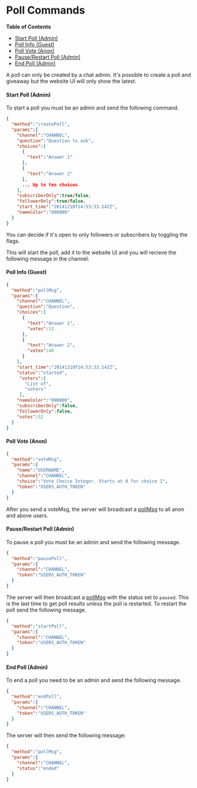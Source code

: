 # Poll Commands

**Table of Contents** 

- [Start Poll (Admin)](#start-poll-admin)
- [Poll Info (Guest)](#poll-info-guest)
- [Poll Vote (Anon)](#poll-vote-anon)
- [Pause/Restart Poll (Admin)](#pauserestart-poll-admin)
- [End Poll (Admin)](#end-poll-admin)

A poll can only be created by a chat admin. It's possible to create a poll and giveaway but the website UI will only show the latest.

#### Start Poll (Admin)

To start a poll you must be an admin and send the following command.

```json
{
  "method":"createPoll",
  "params":{
    "channel":"CHANNEL",
    "question":"Question to ask",
    "choices":[
      {
        "text":"Answer 1"
      },
      {
        "text":"Answer 2"
      },
      ... Up to ten choices
    ],
    "subscriberOnly":true/false,
    "followerOnly":true/false,
    "start_time":"2014­12­10T14:53:33.142Z",
    "nameColor":"000000"
  }
}
```
You can decide if it's open to only followers or subscribers by toggling the flags.

This will start the poll, add it to the website UI and you will recieve the following message in the channel:

#### Poll Info (Guest)

```json
{
  "method":"pollMsg",
  "params":{
    "channel":"CHANNEL",
    "question":"Question",
    "choices":[
      {
        "text":"Answer 1",
        "votes":12
      },
      {
        "text":"Answer 2",
        "votes":40
      }
    ],
    "start_time":"2014­12­10T14:53:33.142Z",
    "status":"started",
     "voters":[
       "List of",
       "voters"
     ],
    "nameColor":"000000",
    "subscriberOnly":false,
    "followerOnly":false,
    "votes":52
  }
}
```

#### Poll Vote (Anon)

```json
{
  "method":"voteMsg",
  "params":{
    "name":"USERNAME",
    "channel":"CHANNEL",
    "choice":"Vote Choice Integer. Starts at 0 for choice 1",
    "token":"USERS_AUTH_TOKEN"
  }
}
```

After you send a voteMsg, the server will broadcast a [pollMsg](#Start-Poll-Admin) to all anon and above users.

#### Pause/Restart Poll (Admin)

To pause a poll you must be an admin and send the following message.

```json
{
  "method":"pausePoll",
  "params":{
    "channel":"CHANNEL",
    "token":"USERS_AUTH_TOKEN"
  }
}
```

The server will then broadcast a [pollMsg](#start-poll-admin) with the status set to `paused`. This is the last time to get poll results unless the poll is restarted. To restart the poll send the following message.

```json
{
  "method":"startPoll",
  "params":{
    "channel":"CHANNEL",
    "token":"USERS_AUTH_TOKEN"
  }
}
```

#### End Poll (Admin)

To end a poll you need to be an admin and send the following message.

```json
{
  "method":"endPoll",
  "params":{
    "channel":"CHANNEL",
    "token":"USERS_AUTH_TOKEN"
  }
}
```

The server will then send the following message:

```json
{
  "method":"pollMsg",
  "params":{
    "channel":"CHANNEL",
    "status":"ended"
  }
}
```
